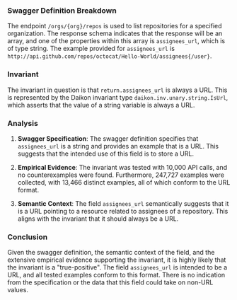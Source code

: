 ### Swagger Definition Breakdown

The endpoint `/orgs/{org}/repos` is used to list repositories for a specified organization. The response schema indicates that the response will be an array, and one of the properties within this array is `assignees_url`, which is of type string. The example provided for `assignees_url` is `http://api.github.com/repos/octocat/Hello-World/assignees{/user}`.

### Invariant

The invariant in question is that `return.assignees_url` is always a URL. This is represented by the Daikon invariant type `daikon.inv.unary.string.IsUrl`, which asserts that the value of a string variable is always a URL.

### Analysis

1. **Swagger Specification**: The swagger definition specifies that `assignees_url` is a string and provides an example that is a URL. This suggests that the intended use of this field is to store a URL.

2. **Empirical Evidence**: The invariant was tested with 10,000 API calls, and no counterexamples were found. Furthermore, 247,727 examples were collected, with 13,466 distinct examples, all of which conform to the URL format.

3. **Semantic Context**: The field `assignees_url` semantically suggests that it is a URL pointing to a resource related to assignees of a repository. This aligns with the invariant that it should always be a URL.

### Conclusion

Given the swagger definition, the semantic context of the field, and the extensive empirical evidence supporting the invariant, it is highly likely that the invariant is a "true-positive". The field `assignees_url` is intended to be a URL, and all tested examples conform to this format. There is no indication from the specification or the data that this field could take on non-URL values.
